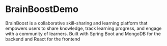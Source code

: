 # BrainBoostDemo
BrainBoost is a collaborative skill-sharing and learning platform that empowers users to share knowledge, track learning progress, and engage with a community of learners. Built with Spring Boot and MongoDB for the backend and React for the frontend
